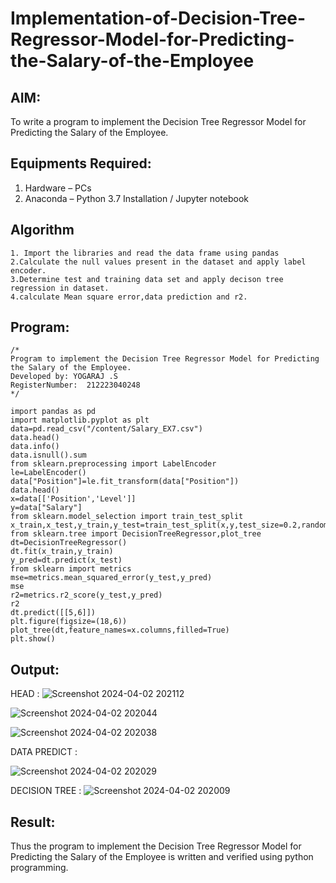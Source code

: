 # Implementation-of-Decision-Tree-Regressor-Model-for-Predicting-the-Salary-of-the-Employee

## AIM:
To write a program to implement the Decision Tree Regressor Model for Predicting the Salary of the Employee.

## Equipments Required:
1. Hardware – PCs
2. Anaconda – Python 3.7 Installation / Jupyter notebook

## Algorithm
```
1. Import the libraries and read the data frame using pandas
2.Calculate the null values present in the dataset and apply label encoder.
3.Determine test and training data set and apply decison tree regression in dataset.
4.calculate Mean square error,data prediction and r2. 
```
## Program:
```
/*
Program to implement the Decision Tree Regressor Model for Predicting the Salary of the Employee.
Developed by: YOGARAJ .S
RegisterNumber:  212223040248
*/
```
```
import pandas as pd
import matplotlib.pyplot as plt
data=pd.read_csv("/content/Salary_EX7.csv")
data.head()
data.info()
data.isnull().sum
from sklearn.preprocessing import LabelEncoder
le=LabelEncoder()
data["Position"]=le.fit_transform(data["Position"])
data.head()
x=data[['Position','Level']]
y=data["Salary"]
from sklearn.model_selection import train_test_split
x_train,x_test,y_train,y_test=train_test_split(x,y,test_size=0.2,random_state=2)
from sklearn.tree import DecisionTreeRegressor,plot_tree
dt=DecisionTreeRegressor()
dt.fit(x_train,y_train)
y_pred=dt.predict(x_test)
from sklearn import metrics
mse=metrics.mean_squared_error(y_test,y_pred)
mse
r2=metrics.r2_score(y_test,y_pred)
r2
dt.predict([[5,6]])
plt.figure(figsize=(18,6))
plot_tree(dt,feature_names=x.columns,filled=True)
plt.show()
```
## Output:
HEAD :
![Screenshot 2024-04-02 202112](https://github.com/yogaraj2/Implementation-of-Decision-Tree-Regressor-Model-for-Predicting-the-Salary-of-the-Employee/assets/153482637/35ce067d-6f28-4f18-919f-f66eb2b55e85)
 
![Screenshot 2024-04-02 202044](https://github.com/yogaraj2/Implementation-of-Decision-Tree-Regressor-Model-for-Predicting-the-Salary-of-the-Employee/assets/153482637/b75311fb-247a-4dcb-8a85-40cb806d3b8c)

![Screenshot 2024-04-02 202038](https://github.com/yogaraj2/Implementation-of-Decision-Tree-Regressor-Model-for-Predicting-the-Salary-of-the-Employee/assets/153482637/4afa5c80-fbff-465c-a599-f916538bbee9)

 DATA PREDICT :

![Screenshot 2024-04-02 202029](https://github.com/yogaraj2/Implementation-of-Decision-Tree-Regressor-Model-for-Predicting-the-Salary-of-the-Employee/assets/153482637/63b4356c-33a8-41e6-941f-c2219b53ad0d)

DECISION TREE :
![Screenshot 2024-04-02 202009](https://github.com/yogaraj2/Implementation-of-Decision-Tree-Regressor-Model-for-Predicting-the-Salary-of-the-Employee/assets/153482637/d7be5329-83c5-4312-a549-9c6d10a7bfa9)


## Result:
Thus the program to implement the Decision Tree Regressor Model for Predicting the Salary of the Employee is written and verified using python programming.
